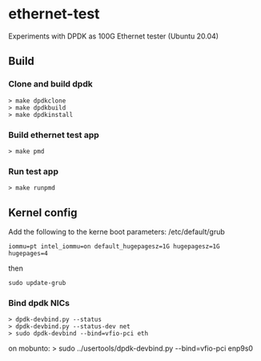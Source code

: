 # ethernet-test
Experiments with DPDK as 100G Ethernet tester (Ubuntu 20.04)


## Build
### Clone and build dpdk 

    > make dpdkclone
    > make dpdkbuild
    > make dpdkinstall

### Build ethernet test app

    > make pmd

### Run test app
    > make runpmd 


## Kernel config

Add the following to the kerne boot parameters: /etc/default/grub

    iommu=pt intel_iommu=on default_hugepagesz=1G hugepagesz=1G hugepages=4

then

    sudo update-grub

### Bind dpdk NICs
    > dpdk-devbind.py --status
    > dpdk-devbind.py --status-dev net
    > sudo dpdk-devbind --bind=vfio-pci eth

on mobunto:
    > sudo ../usertools/dpdk-devbind.py --bind=vfio-pci enp9s0


